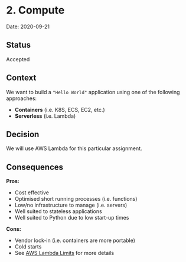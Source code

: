 # 2. Compute

Date: 2020-09-21

## Status

Accepted

## Context

We want to build a `"Hello World"` application using one of the
following approaches:

* **Containers** (i.e. K8S, ECS, EC2, etc.)
* **Serverless** (i.e. Lambda)

## Decision

We will use AWS Lambda for this particular assignment.

## Consequences

**Pros:**

* Cost effective
* Optimised short running processes (i.e. functions)
* Low/no infrastructure to manage (i.e. servers)
* Well suited to stateless applications
* Well suited to Python due to low start-up times

**Cons:**

* Vendor lock-in (i.e. containers are more portable)
* Cold starts
* See [AWS Lambda Limits] for more details


[AWS Lambda Limits]: https://docs.aws.amazon.com/lambda/latest/dg/gettingstarted-limits.html